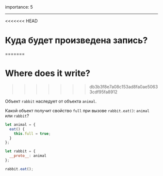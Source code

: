 importance: 5

---

<<<<<<< HEAD
# Куда будет произведена запись?
=======
# Where does it write?
>>>>>>> db3b3f8e7a08c153ad8fa0ae50633cdf95fa8912

Объект `rabbit` наследует от объекта `animal`.

Какой объект получит свойство `full` при вызове `rabbit.eat()`: `animal` или `rabbit`? 

```js
let animal = {
  eat() {
    this.full = true;
  }
};

let rabbit = {
  __proto__: animal
};

rabbit.eat();
```
